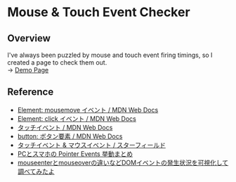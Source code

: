 # Mouse & Touch Event Checker

## Overview
I've always been puzzled by mouse and touch event firing timings, so I created a page to check them out.<br>
-> [Demo Page](https://followthedarkside.github.io/mouse-touch-event-checker/)

## Reference
- [Element: mousemove イベント / MDN Web Docs](https://developer.mozilla.org/ja/docs/Web/API/Element/mousemove_event)
- [Element: click イベント / MDN Web Docs](https://developer.mozilla.org/ja/docs/Web/API/Element/click_event)
- [タッチイベント / MDN Web Docs](https://developer.mozilla.org/ja/docs/Web/API/Touch_events)
- [button: ボタン要素 / MDN Web Docs](https://developer.mozilla.org/ja/docs/Web/HTML/Element/button)
- [タッチイベント & マウスイベント / スターフィールド](https://sterfield.co.jp/blog/14419/)
- [PCとスマホの Pointer Events 挙動まとめ](https://qiita.com/zprodev/items/2d7419a842eb45773510#mouseover)
- [mouseenterとmouseoverの違いなどDOMイベントの発生状況を可視化して調べてみたよ](https://takamints.hatenablog.jp/entry/mouseenter-vs-mouseover)